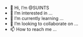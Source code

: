 - 👋 Hi, I’m @SUINTS
- 👀 I’m interested in ...
- 🌱 I’m currently learning ...
- 💞️ I’m looking to collaborate on ...
- 📫 How to reach me ...

<!---
SUINTS/SUINTS is a ✨ special ✨ repository because its `README.md` (this file) appears on your GitHub profile.
You can click the Preview link to take a look at your changes.
--->
